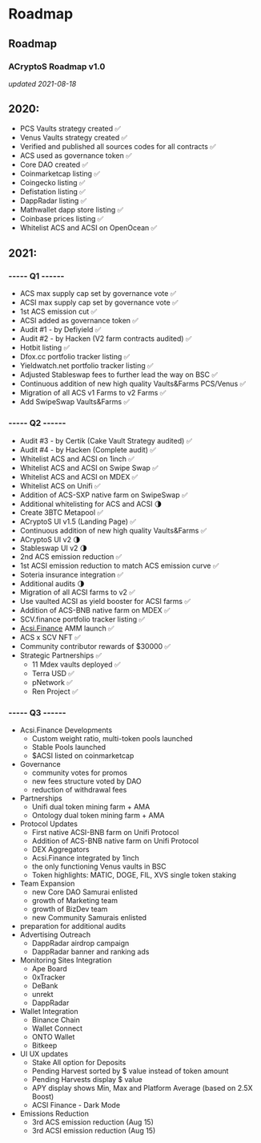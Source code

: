 # Roadmap

## Roadmap

### ACryptoS Roadmap v1.0

_updated 2021-08-18_

## **2020:**

* PCS Vaults strategy created ✅
* Venus Vaults strategy created ✅
* Verified and published all sources codes for all contracts ✅
* ACS used as governance token ✅
* Core DAO created ✅
* Coinmarketcap listing ✅
* Coingecko listing ✅
* Defistation listing ✅
* DappRadar listing ✅
* Mathwallet dapp store listing ✅
* Coinbase prices listing ✅
* Whitelist ACS and ACSI on OpenOcean ✅

## **2021:**

### **----- Q1 ------**

* ACS max supply cap set by governance vote ✅
* ACSI max supply cap set by governance vote ✅
* 1st ACS emission cut ✅
* ACSI added as governance token ✅
* Audit \#1 - by Defiyield ✅
* Audit \#2 - by Hacken \(V2 farm contracts audited\) ✅
* Hotbit listing ✅
* Dfox.cc portfolio tracker listing ✅
* Yieldwatch.net portfolio tracker listing ✅
* Adjusted Stableswap fees to further lead the way on BSC ✅
* Continuous addition of new high quality Vaults&Farms PCS/Venus ✅
* Migration of all ACS v1 Farms to v2 Farms ✅
* Add SwipeSwap Vaults&Farms ✅

### **----- Q2 ------**

* Audit \#3 - by Certik \(Cake Vault Strategy audited\) ✅
* Audit \#4 - by Hacken \(Complete audit\) ✅
* Whitelist ACS and ACSI on 1inch ✅
* Whitelist ACS and ACSI on Swipe Swap ✅
* Whitelist ACS and ACSI on MDEX ✅
* Whitelist ACS on Unifi ✅
* Addition of ACS-SXP native farm on SwipeSwap ✅
* Additional whitelisting for ACS and ACSI 🌗
* Create 3BTC Metapool ✅
* ACryptoS UI v1.5 \(Landing Page\) ✅
* Continuous addition of new high quality Vaults&Farms ✅
* ACryptoS UI v2 🌗
* Stableswap UI v2 🌗
* 2nd ACS emission reduction ✅
* 1st ACSI emission reduction to match ACS emission curve ✅
* Soteria insurance integration ✅
* Additional audits 🌗
* Migration of all ACSI farms to v2 ✅
* Use vaulted ACSI as yield booster for ACSI farms ✅
* Addition of ACS-BNB native farm on MDEX ✅
* SCV.finance portfolio tracker listing ✅
* [Acsi.Finance](https://app.acsi.finance/#/) AMM launch ✅
* ACS x SCV NFT ✅
* Community contributor rewards of $30000 ✅
* Strategic Partnerships ✅
  - 11 Mdex vaults deployed ✅
  - Terra USD ✅
  - pNetwork ✅
  - Ren Project ✅


### **----- Q3 ------**

* Acsi.Finance Developments
  - Custom weight ratio, multi-token pools launched
  - Stable Pools launched
  - $ACSI listed on coinmarketcap
* Governance
  - community votes for promos
  - new fees structure voted by DAO
  - reduction of withdrawal fees
* Partnerships
  - Unifi dual token mining farm + AMA
  - Ontology dual token mining farm + AMA
* Protocol Updates
  - First native ACSI-BNB farm on Unifi Protocol
  - Addition of ACS-BNB native farm on Unifi Protocol
  - DEX Aggregators
  - Acsi.Finance integrated by 1inch 
  - the only functioning Venus vaults in BSC
  - Token highlights: MATIC, DOGE, FIL, XVS single token staking
* Team Expansion
  - new Core DAO Samurai enlisted
  - growth of Marketing team
  - growth of BizDev team
  - new Community Samurais enlisted
* preparation for additional audits
* Advertising Outreach
  - DappRadar airdrop campaign
  - DappRadar banner and ranking ads
* Monitoring Sites Integration
  - Ape Board
  - 0xTracker
  - DeBank
  - unrekt
  - DappRadar
* Wallet Integration
  - Binance Chain
  - Wallet Connect
  - ONTO Wallet
  - Bitkeep
* UI UX updates
  - Stake All option for Deposits
  - Pending Harvest sorted by $ value instead of token amount
  - Pending Harvests display $ value
  - APY display shows Min, Max and Platform Average (based on 2.5X Boost)
  - ACSI Finance - Dark Mode
* Emissions Reduction
  - 3rd ACS emission reduction (Aug 15)
  - 3rd ACSI emission reduction (Aug 15)


